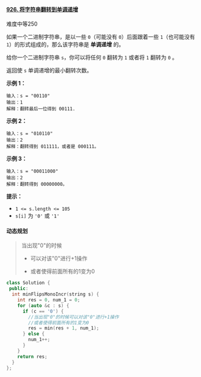 #### [926. 将字符串翻转到单调递增](https://leetcode.cn/problems/flip-string-to-monotone-increasing/)

难度中等250

如果一个二进制字符串，是以一些 `0`（可能没有 `0`）后面跟着一些 `1`（也可能没有 `1`）的形式组成的，那么该字符串是 **单调递增** 的。

给你一个二进制字符串 `s`，你可以将任何 `0` 翻转为 `1` 或者将 `1` 翻转为 `0` 。

返回使 `s` 单调递增的最小翻转次数。

 

**示例 1：**

```
输入：s = "00110"
输出：1
解释：翻转最后一位得到 00111.
```

**示例 2：**

```
输入：s = "010110"
输出：2
解释：翻转得到 011111，或者是 000111。
```

**示例 3：**

```
输入：s = "00011000"
输出：2
解释：翻转得到 00000000。
```

 

**提示：**

- `1 <= s.length <= 105`
- `s[i]` 为 `'0'` 或 `'1'`



#### 动态规划

> 当出现"0"的时候
>
> - 可以对该"0"进行+1操作
>
> - 或者使得前面所有的1变为0

```c++
class Solution {
 public:
  int minFlipsMonoIncr(string s) {
    int res = 0, num_1 = 0;
    for (auto &c : s) {
      if (c == '0') {
        //当出现"0"的时候可以对该"0"进行+1操作
        //或者使得前面所有的1变为0
        res = min(res + 1, num_1);
      } else {
        num_1++;
      }
    }
    return res;
  }
};
```

